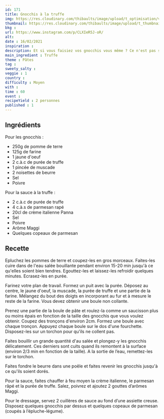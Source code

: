 ```yaml
---
id: 171
title: Gnocchis à la truffe
img: https://res.cloudinary.com/thibaults/image/upload/t_optimisation/v1613579103/Recipes/20210216_gnocchis_truffe.jpg
thumbnail: https://res.cloudinary.com/thibaults/image/upload/t_thumbnail_josie/v1613579103/Recipes/20210216_gnocchis_truffe.jpg
bkg : 
url: https://www.instagram.com/p/CLXIeR5J-oR/
alt: 
date : 16/02/2021
inspiration : 
description: Et si vous faisiez vos gnocchis vous même ? Ce n'est pas si compliqué et vous pouvez les adapter selon vos goûts, ici des gnocchis à la truffe.
main_ingredient : Truffe
theme : Pâtes
tag : 
sweety_salty : 
veggie : 1
country :
difficulty : Moyen
with : 
time : 60
event : 
recipeYield : 2 personnes
published : 1
---
```


## Ingrédients
Pour les gnocchis :
 - 250g de pomme de terre
 - 125g de farine
 - 1 jaune d'oeuf
 - 2 c.à.c de purée de truffe
 - 1 pincée de muscade
 - 2 noisettes de beurre
 - Sel
 - Poivre

Pour la sauce à la truffe :
 - 2 c.à.c de purée de truffe
 - 4 c.à.s de parmesan rapé
 - 20cl de crème italienne Panna
 - Sel
 - Poivre
 - Arôme Maggi
 - Quelques copeaux de parmesan

## Recette
Epluchez les pommes de terre et coupez-les en gros morceaux. Faites-les cuire dans de l'eau salée bouillante pendant environ 15-20 min jusqu'à ce qu'elles soient bien tendres. Egouttez-les et laissez-les refroidir quelques minutes. Ecrasez-les en purée.

Farinez votre plan de travail. Formez un puit avec la purée. Déposez au centre, le jaune d'oeuf, la muscade, la purée de truffe et une partie de la farine. Mélangez du bout des doigts en incorporant au fur et à mesure le reste de la farine. Vous devez obtenir une boule non collante.

Prenez une partie de la boule de pâte et roulez-la comme un saucisson plus ou moins épais en fonction de la taille des gnocchis que vous voulez obtenir. Coupez des tronçons d'environ 2cm. Formez une boule avec chaque tronçon. Appuyez chaque boule sur le dos d'une fourchette. Disposez-les sur un torchon pour qu’ils ne collent pas.

Faites bouillir un grande quantité d'au salée et plongez-y les gnocchis délicatement. Ces derniers sont cuits quand ils remontent à la surface (environ 2/3 min en fonction de la taille). A la sortie de l’eau, remettez-les sur le torchon.

Faites fondre le beurre dans une poêle et faites revenir les gnocchis jusqu'à ce qu'ils soient dorés.

Pour la sauce, faites chauffer à feu moyen la crème italienne, le parmesan râpé et la purée de truffe. Salez, poivrez et ajoutez 2 gouttes d’arômes Maggi.

Pour le dressage, servez 2 cuillères de sauce au fond d’une assiette creuse. Disposez quelques gnocchis par dessus et quelques copeaux de parmesan (coupés à l’épluche-légume).